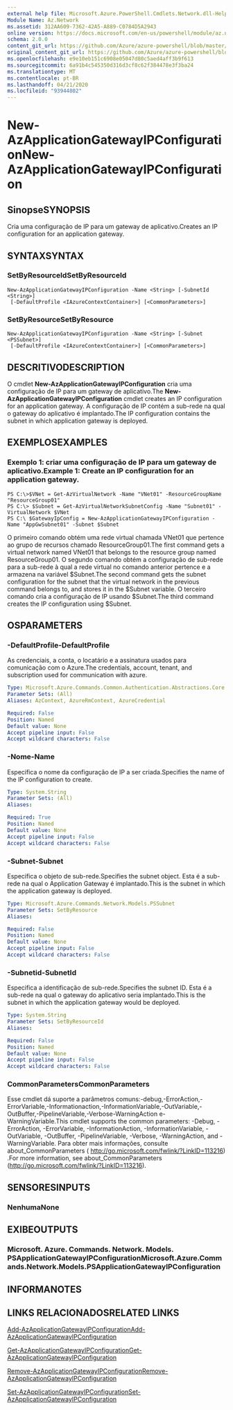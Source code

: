 ```yaml
---
external help file: Microsoft.Azure.PowerShell.Cmdlets.Network.dll-Help.xml
Module Name: Az.Network
ms.assetid: 312AA609-7362-42A5-A889-C0784D5A2943
online version: https://docs.microsoft.com/en-us/powershell/module/az.network/new-azapplicationgatewayipconfiguration
schema: 2.0.0
content_git_url: https://github.com/Azure/azure-powershell/blob/master/src/Network/Network/help/New-AzApplicationGatewayIPConfiguration.md
original_content_git_url: https://github.com/Azure/azure-powershell/blob/master/src/Network/Network/help/New-AzApplicationGatewayIPConfiguration.md
ms.openlocfilehash: e9e10eb151c6908e05047d80c5aed4aff3b9f613
ms.sourcegitcommit: 6a91b4c545350d316d3cf8c62f384478e3f3ba24
ms.translationtype: MT
ms.contentlocale: pt-BR
ms.lasthandoff: 04/21/2020
ms.locfileid: "93944802"
---
```

# <span data-ttu-id="74abc-101">New-AzApplicationGatewayIPConfiguration</span><span class="sxs-lookup"><span data-stu-id="74abc-101">New-AzApplicationGatewayIPConfiguration</span></span>

## <span data-ttu-id="74abc-102">Sinopse</span><span class="sxs-lookup"><span data-stu-id="74abc-102">SYNOPSIS</span></span>
<span data-ttu-id="74abc-103">Cria uma configuração de IP para um gateway de aplicativo.</span><span class="sxs-lookup"><span data-stu-id="74abc-103">Creates an IP configuration for an application gateway.</span></span>

## <span data-ttu-id="74abc-104">SYNTAX</span><span class="sxs-lookup"><span data-stu-id="74abc-104">SYNTAX</span></span>

### <span data-ttu-id="74abc-105">SetByResourceId</span><span class="sxs-lookup"><span data-stu-id="74abc-105">SetByResourceId</span></span>
```
New-AzApplicationGatewayIPConfiguration -Name <String> [-SubnetId <String>]
 [-DefaultProfile <IAzureContextContainer>] [<CommonParameters>]
```

### <span data-ttu-id="74abc-106">SetByResource</span><span class="sxs-lookup"><span data-stu-id="74abc-106">SetByResource</span></span>
```
New-AzApplicationGatewayIPConfiguration -Name <String> [-Subnet <PSSubnet>]
 [-DefaultProfile <IAzureContextContainer>] [<CommonParameters>]
```

## <span data-ttu-id="74abc-107">DESCRITIVO</span><span class="sxs-lookup"><span data-stu-id="74abc-107">DESCRIPTION</span></span>
<span data-ttu-id="74abc-108">O cmdlet **New-AzApplicationGatewayIPConfiguration** cria uma configuração de IP para um gateway de aplicativo.</span><span class="sxs-lookup"><span data-stu-id="74abc-108">The **New-AzApplicationGatewayIPConfiguration** cmdlet creates an IP configuration for an application gateway.</span></span>
<span data-ttu-id="74abc-109">A configuração de IP contém a sub-rede na qual o gateway do aplicativo é implantado.</span><span class="sxs-lookup"><span data-stu-id="74abc-109">The IP configuration contains the subnet in which application gateway is deployed.</span></span>

## <span data-ttu-id="74abc-110">EXEMPLOS</span><span class="sxs-lookup"><span data-stu-id="74abc-110">EXAMPLES</span></span>

### <span data-ttu-id="74abc-111">Exemplo 1: criar uma configuração de IP para um gateway de aplicativo.</span><span class="sxs-lookup"><span data-stu-id="74abc-111">Example 1: Create an IP configuration for an application gateway.</span></span>
```
PS C:\>$VNet = Get-AzVirtualNetwork -Name "VNet01" -ResourceGroupName "ResourceGroup01"
PS C:\> $Subnet = Get-AzVirtualNetworkSubnetConfig -Name "Subnet01" -VirtualNetwork $VNet 
PS C:\ $GatewayIpConfig = New-AzApplicationGatewayIPConfiguration -Name "AppGwSubnet01" -Subnet $Subnet
```

<span data-ttu-id="74abc-112">O primeiro comando obtém uma rede virtual chamada VNet01 que pertence ao grupo de recursos chamado ResourceGroup01.</span><span class="sxs-lookup"><span data-stu-id="74abc-112">The first command gets a virtual network named VNet01 that belongs to the resource group named ResourceGroup01.</span></span>
<span data-ttu-id="74abc-113">O segundo comando obtém a configuração de sub-rede para a sub-rede à qual a rede virtual no comando anterior pertence e a armazena na variável $Subnet.</span><span class="sxs-lookup"><span data-stu-id="74abc-113">The second command gets the subnet configuration for the subnet that the virtual network in the previous command belongs to, and stores it in the $Subnet variable.</span></span>
<span data-ttu-id="74abc-114">O terceiro comando cria a configuração de IP usando $Subnet.</span><span class="sxs-lookup"><span data-stu-id="74abc-114">The third command creates the IP configuration using $Subnet.</span></span>

## <span data-ttu-id="74abc-115">OS</span><span class="sxs-lookup"><span data-stu-id="74abc-115">PARAMETERS</span></span>

### <span data-ttu-id="74abc-116">-DefaultProfile</span><span class="sxs-lookup"><span data-stu-id="74abc-116">-DefaultProfile</span></span>
<span data-ttu-id="74abc-117">As credenciais, a conta, o locatário e a assinatura usados para comunicação com o Azure.</span><span class="sxs-lookup"><span data-stu-id="74abc-117">The credentials, account, tenant, and subscription used for communication with azure.</span></span>

```yaml
Type: Microsoft.Azure.Commands.Common.Authentication.Abstractions.Core.IAzureContextContainer
Parameter Sets: (All)
Aliases: AzContext, AzureRmContext, AzureCredential

Required: False
Position: Named
Default value: None
Accept pipeline input: False
Accept wildcard characters: False
```

### <span data-ttu-id="74abc-118">-Nome</span><span class="sxs-lookup"><span data-stu-id="74abc-118">-Name</span></span>
<span data-ttu-id="74abc-119">Especifica o nome da configuração de IP a ser criada.</span><span class="sxs-lookup"><span data-stu-id="74abc-119">Specifies the name of the IP configuration to create.</span></span>

```yaml
Type: System.String
Parameter Sets: (All)
Aliases:

Required: True
Position: Named
Default value: None
Accept pipeline input: False
Accept wildcard characters: False
```

### <span data-ttu-id="74abc-120">-Subnet</span><span class="sxs-lookup"><span data-stu-id="74abc-120">-Subnet</span></span>
<span data-ttu-id="74abc-121">Especifica o objeto de sub-rede.</span><span class="sxs-lookup"><span data-stu-id="74abc-121">Specifies the subnet object.</span></span>
<span data-ttu-id="74abc-122">Esta é a sub-rede na qual o Application Gateway é implantado.</span><span class="sxs-lookup"><span data-stu-id="74abc-122">This is the subnet in which the application gateway is deployed.</span></span>

```yaml
Type: Microsoft.Azure.Commands.Network.Models.PSSubnet
Parameter Sets: SetByResource
Aliases:

Required: False
Position: Named
Default value: None
Accept pipeline input: False
Accept wildcard characters: False
```

### <span data-ttu-id="74abc-123">-Subnetid</span><span class="sxs-lookup"><span data-stu-id="74abc-123">-SubnetId</span></span>
<span data-ttu-id="74abc-124">Especifica a identificação de sub-rede.</span><span class="sxs-lookup"><span data-stu-id="74abc-124">Specifies the subnet ID.</span></span>
<span data-ttu-id="74abc-125">Esta é a sub-rede na qual o gateway do aplicativo seria implantado.</span><span class="sxs-lookup"><span data-stu-id="74abc-125">This is the subnet in which the application gateway would be deployed.</span></span>

```yaml
Type: System.String
Parameter Sets: SetByResourceId
Aliases:

Required: False
Position: Named
Default value: None
Accept pipeline input: False
Accept wildcard characters: False
```

### <span data-ttu-id="74abc-126">CommonParameters</span><span class="sxs-lookup"><span data-stu-id="74abc-126">CommonParameters</span></span>
<span data-ttu-id="74abc-127">Esse cmdlet dá suporte a parâmetros comuns:-debug,-ErrorAction,-ErrorVariable,-Informationaction,-InformationVariable,-OutVariable,-OutBuffer,-PipelineVariable,-Verbose-WarningAction e-WarningVariable.</span><span class="sxs-lookup"><span data-stu-id="74abc-127">This cmdlet supports the common parameters: -Debug, -ErrorAction, -ErrorVariable, -InformationAction, -InformationVariable, -OutVariable, -OutBuffer, -PipelineVariable, -Verbose, -WarningAction, and -WarningVariable.</span></span> <span data-ttu-id="74abc-128">Para obter mais informações, consulte about_CommonParameters ( http://go.microsoft.com/fwlink/?LinkID=113216) .</span><span class="sxs-lookup"><span data-stu-id="74abc-128">For more information, see about_CommonParameters (http://go.microsoft.com/fwlink/?LinkID=113216).</span></span>

## <span data-ttu-id="74abc-129">SENSORES</span><span class="sxs-lookup"><span data-stu-id="74abc-129">INPUTS</span></span>

### <span data-ttu-id="74abc-130">Nenhuma</span><span class="sxs-lookup"><span data-stu-id="74abc-130">None</span></span>

## <span data-ttu-id="74abc-131">EXIBE</span><span class="sxs-lookup"><span data-stu-id="74abc-131">OUTPUTS</span></span>

### <span data-ttu-id="74abc-132">Microsoft. Azure. Commands. Network. Models. PSApplicationGatewayIPConfiguration</span><span class="sxs-lookup"><span data-stu-id="74abc-132">Microsoft.Azure.Commands.Network.Models.PSApplicationGatewayIPConfiguration</span></span>

## <span data-ttu-id="74abc-133">INFORMA</span><span class="sxs-lookup"><span data-stu-id="74abc-133">NOTES</span></span>

## <span data-ttu-id="74abc-134">LINKS RELACIONADOS</span><span class="sxs-lookup"><span data-stu-id="74abc-134">RELATED LINKS</span></span>

[<span data-ttu-id="74abc-135">Add-AzApplicationGatewayIPConfiguration</span><span class="sxs-lookup"><span data-stu-id="74abc-135">Add-AzApplicationGatewayIPConfiguration</span></span>](./Add-AzApplicationGatewayIPConfiguration.md)

[<span data-ttu-id="74abc-136">Get-AzApplicationGatewayIPConfiguration</span><span class="sxs-lookup"><span data-stu-id="74abc-136">Get-AzApplicationGatewayIPConfiguration</span></span>](./Get-AzApplicationGatewayIPConfiguration.md)

[<span data-ttu-id="74abc-137">Remove-AzApplicationGatewayIPConfiguration</span><span class="sxs-lookup"><span data-stu-id="74abc-137">Remove-AzApplicationGatewayIPConfiguration</span></span>](./Remove-AzApplicationGatewayIPConfiguration.md)

[<span data-ttu-id="74abc-138">Set-AzApplicationGatewayIPConfiguration</span><span class="sxs-lookup"><span data-stu-id="74abc-138">Set-AzApplicationGatewayIPConfiguration</span></span>](./Set-AzApplicationGatewayIPConfiguration.md)


